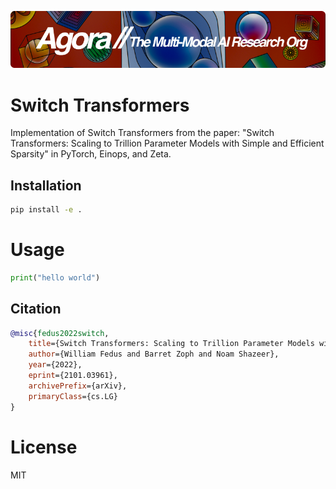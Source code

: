 [![Multi-Modality](agorabanner.png)](https://discord.gg/qUtxnK2NMf)

# Switch Transformers
Implementation of Switch Transformers from the paper: "Switch Transformers: Scaling to Trillion Parameter Models with Simple and Efficient Sparsity" in PyTorch, Einops, and Zeta.

## Installation

```bash
pip install -e .
```

# Usage
```python
print("hello world")

```



## Citation
```bibtex
@misc{fedus2022switch,
    title={Switch Transformers: Scaling to Trillion Parameter Models with Simple and Efficient Sparsity}, 
    author={William Fedus and Barret Zoph and Noam Shazeer},
    year={2022},
    eprint={2101.03961},
    archivePrefix={arXiv},
    primaryClass={cs.LG}
}

```

# License
MIT
